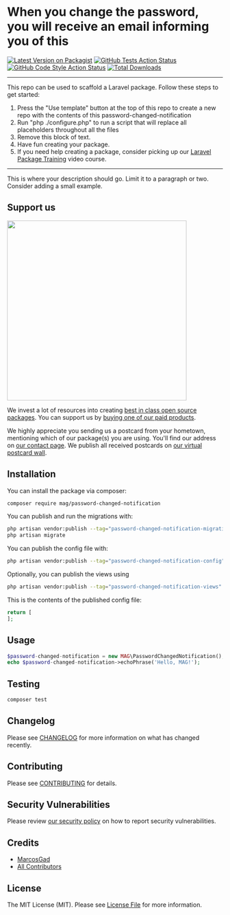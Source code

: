 # When you change the password, you will receive an email informing you of this

[![Latest Version on Packagist](https://img.shields.io/packagist/v/mag/password-changed-notification.svg?style=flat-square)](https://packagist.org/packages/mag/password-changed-notification)
[![GitHub Tests Action Status](https://img.shields.io/github/workflow/status/mag/password-changed-notification/run-tests?label=tests)](https://github.com/mag/password-changed-notification/actions?query=workflow%3Arun-tests+branch%3Amain)
[![GitHub Code Style Action Status](https://img.shields.io/github/workflow/status/mag/password-changed-notification/Check%20&%20fix%20styling?label=code%20style)](https://github.com/mag/password-changed-notification/actions?query=workflow%3A"Check+%26+fix+styling"+branch%3Amain)
[![Total Downloads](https://img.shields.io/packagist/dt/mag/password-changed-notification.svg?style=flat-square)](https://packagist.org/packages/mag/password-changed-notification)
<!--delete-->
---
This repo can be used to scaffold a Laravel package. Follow these steps to get started:

1. Press the "Use template" button at the top of this repo to create a new repo with the contents of this password-changed-notification
2. Run "php ./configure.php" to run a script that will replace all placeholders throughout all the files
3. Remove this block of text.
4. Have fun creating your package.
5. If you need help creating a package, consider picking up our <a href="https://laravelpackage.training">Laravel Package Training</a> video course.
---
<!--/delete-->
This is where your description should go. Limit it to a paragraph or two. Consider adding a small example.

## Support us

[<img src="https://github-ads.s3.eu-central-1.amazonaws.com/password-changed-notification.jpg?t=1" width="419px" />](https://spatie.be/github-ad-click/password-changed-notification)

We invest a lot of resources into creating [best in class open source packages](https://spatie.be/open-source). You can support us by [buying one of our paid products](https://spatie.be/open-source/support-us).

We highly appreciate you sending us a postcard from your hometown, mentioning which of our package(s) you are using. You'll find our address on [our contact page](https://spatie.be/about-us). We publish all received postcards on [our virtual postcard wall](https://spatie.be/open-source/postcards).

## Installation

You can install the package via composer:

```bash
composer require mag/password-changed-notification
```

You can publish and run the migrations with:

```bash
php artisan vendor:publish --tag="password-changed-notification-migrations"
php artisan migrate
```

You can publish the config file with:

```bash
php artisan vendor:publish --tag="password-changed-notification-config"
```

Optionally, you can publish the views using

```bash
php artisan vendor:publish --tag="password-changed-notification-views"
```

This is the contents of the published config file:

```php
return [
];
```

## Usage

```php
$password-changed-notification = new MAG\PasswordChangedNotification();
echo $password-changed-notification->echoPhrase('Hello, MAG!');
```

## Testing

```bash
composer test
```

## Changelog

Please see [CHANGELOG](CHANGELOG.md) for more information on what has changed recently.

## Contributing

Please see [CONTRIBUTING](.github/CONTRIBUTING.md) for details.

## Security Vulnerabilities

Please review [our security policy](../../security/policy) on how to report security vulnerabilities.

## Credits

- [MarcosGad](https://github.com/MarcosGad)
- [All Contributors](../../contributors)

## License

The MIT License (MIT). Please see [License File](LICENSE.md) for more information.
